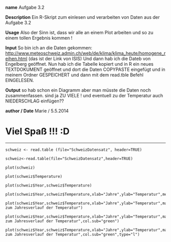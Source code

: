 **name**
Aufgabe 3.2

**Description**
Ein R-Skript zum einlesen und verarbeiten von Daten aus der Aufgabe 3.2

**Usage**
Also der Sinn ist, dass wir alle an einem Plot arbeiten und so zu einem tollen Ergebnis kommen ! 

**Input**
So bin ich an die Daten gekommen:
http://www.meteoschweiz.admin.ch/web/de/klima/klima_heute/homogene_reihen.html
(das ist der Link von ISIS)
Und dann hab ich die Dateb von Engelberg geöffnet.
Nun hab ich die Tabelle kopiert und in R ein neues TEXTDOKUMENT geöffnet und dort die Daten COPYPASTE eingefügt und in meinem Ordner GESPEICHERT und dann mit dem read.tble Befehl EINGELESEN.

**Output**
so hab schon ein Diagramm aber man müsste die Daten noch zusammenfassen. sind ja ZU VIELE ! und eventuell zu der Temperatur  auch NIEDERSCHLAG einfügen??


**author / Date**
Marie / 5.5.2014

Viel Spaß !!! :D
===================================================================================================


****



```{r}
schweiz <- read.table (file="SchweizDatensatz", header=TRUE)
```

```{r}
schweiz<-read.table(file="SchweizDatensatz",header=TRUE)
```

```{r}
plot(schweiz)
```

```{r}
plot(schweiz$Temperature)
```

```{r}
plot(schweiz$Year,schweiz$Temperature)
```
```{r}
plot(schweiz$Year,schweiz$Temperature,xlab="Jahre",ylab="Temperatur",mean="Engelberg(Schweiz)")
```

```{r}
plot(schweiz$Year,schweiz$Temperature,xlab="Jahre",ylab="Temperatur",main="Engelberg(Schweiz)",sub="Statistik zum Jahresverlauf der Temperatur")
```

```{r}
plot(schweiz$Year,schweiz$Temperature,xlab="Jahre",ylab="Temperatur",main="Engelberg(Schweiz)",sub="Statistik zum Jahresverlauf der Temperatur",col.sub="green")
```

```{r}
plot(schweiz$Year,schweiz$Temperature,xlab="Jahre",ylab="Temperatur",main="Engelberg(Schweiz)",sub="Statistik zum Jahresverlauf der Temperatur",col.sub="green",type="l")
```

